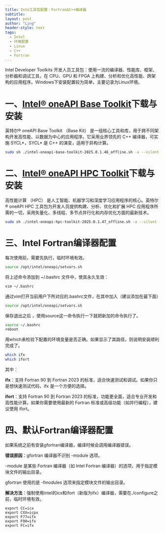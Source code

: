 ```yaml
---
title: Inte工具包配置：Fortran&C++编译器
subtitle: 
layout: post
author: "Ling"
header-style: text
tags:
  - Intel
  - 环境配置
  - Linux
  - C++
  - Fortran
---
```


Intel Developer Toolkits  开发人员工具包：使用一流的编译器、性能库、框架、分析器和调试工具，在 CPU、GPU 和 FPGA 上构建、分析和优化高性能、跨架构的应用程序。Windows下安装配置较为简单，主要记录为Linux环境。

# 一、[Intel® oneAPI Base Toolkit](https://www.intel.com/content/www/us/en/developer/tools/oneapi/base-toolkit.html)下载与安装

英特尔® oneAPI Base Toolkit （Base Kit） 是一组核心工具和库，用于跨不同架构开发高性能、以数据为中心的应用程序。它采用业界领先的 C++ 编译器，可实施 SYCL*，SYCL* 是 C++ 的演变，适用于异构计算。

```bash
sudo sh ./intel-oneapi-base-toolkit-2025.0.1.46_offline.sh -a --silent --cli --eula accept
```

# 二、[Intel® oneAPI HPC Toolkit](https://www.intel.com/content/www/us/en/developer/tools/oneapi/hpc-toolkit.html)下载与安装

高性能计算 （HPC） 是人工智能、机器学习和深度学习应用程序的核心。英特尔® oneAPI HPC 工具包为开发人员提供构建、分析、优化和扩展 HPC 应用程序所需的一切，采用矢量化、多线程、多节点并行化和内存优化方面的最新技术。

```bash
sudo sh ./intel-oneapi-hpc-toolkit-2025.0.1.47_offline.sh -a --silent --cli --eula accept
```

# 三、Intel Fortran编译器配置

每次使用前，需要先执行，临时环境有效。

```bash
source /opt/intel/oneapi/setvars.sh
```

将上述命令添加到 ~/.bashrc 文件中，使其永久生效：

```bash
vim ~/.bashrc
```

通过vim打开当前用户下所对应的.bashrc文件，在其中加入（建议添加在最下面）

```bash
source /opt/intel/oneapi/setvars.sh
```

保存退出之后 ，使用source这一命令执行一下就把新加的命令执行了。

```bash
source ~/.bashrc 
reboot
```

用which来检验下配置的环境变量是否正确。如果显示了其路径，则说明安装顺利完成了。

```bash
which ifx
which ifort
```

其中：

**ifx**：支持 Fortran 90 到 Fortran 2023 的标准，适合快速测试和调试。如果你只是想快速测试代码，ifx 是一个方便的选择。

**ifort**：支持 Fortran 90 到 Fortran 2023 的标准，功能更全面，适合专业开发和高性能计算。如果你需要使用最新的 Fortran 标准或高级功能（如并行编程），建议使用 ifort。

# 四、默认Fortran编译器配置

如果系统之前有安装gfortran编译器，编译时候会调用编译器错误。

**错误原因**：gfortran 编译器不识别 -module 选项。

-module 是某些 Fortran 编译器（如 Intel Fortran 编译器）的选项，用于指定模块文件的输出目录。

gfortran 使用的是 -fmodules 选项来指定模块文件的输出目录。

**解决方法**：强制使用intel的icx和ifort（新版为ifx）编译器，需要在./configure之前，临时环境有效。

```
export CC=icx
export CXX=icpx
export F77=ifx
export F90=ifx
export FC=ifx
```

